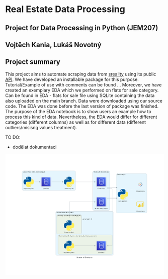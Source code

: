 # Real Estate Data Processing
## Project for Data Processing in Python (JEM207)
## Vojtěch Kania, Lukáš Novotný

## Project summary

This project aims to automate scraping data from [sreality](https://www.sreality.cz/) using its public [API](https://www.sreality.cz/api/cs/v2/estates?).
We have developed an installable package for this purpose. Tutorial/Example of use with comments can be found ...
Moreover, we have created an exemplary EDA which we performed on flats for sale category. Can be found in EDA - flats for sale file using SQLite containing the data also uploaded on the main branch. Data were downloaded using our source code. The EDA was done before the last version of package was finished. The purpose of the EDA notebook is to show users an example how to process this kind of data. Nevertheless, the EDA would differ for different categories (different columns) as well as for different data (different outliers/misisng values treatment).

TO DO:

- dodělat dokumentaci


![Our Architecture with DB](scraper_of_sreality.cz.png)
